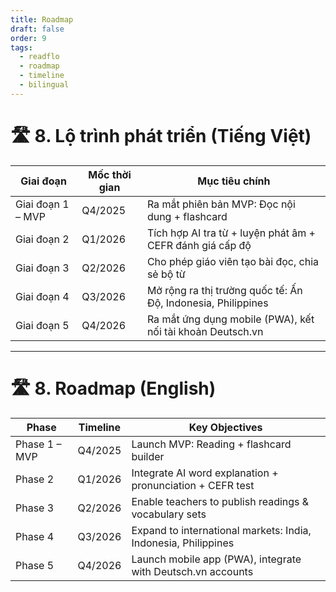 ```yaml
---
title: Roadmap
draft: false
order: 9
tags:
  - readflo
  - roadmap
  - timeline
  - bilingual
---
```


# 🛣️ 8. Lộ trình phát triển (Tiếng Việt)

| Giai đoạn        | Mốc thời gian     | Mục tiêu chính                                          |
|------------------|-------------------|---------------------------------------------------------|
| Giai đoạn 1 – MVP | Q4/2025           | Ra mắt phiên bản MVP: Đọc nội dung + flashcard          |
| Giai đoạn 2       | Q1/2026           | Tích hợp AI tra từ + luyện phát âm + CEFR đánh giá cấp độ |
| Giai đoạn 3       | Q2/2026           | Cho phép giáo viên tạo bài đọc, chia sẻ bộ từ            |
| Giai đoạn 4       | Q3/2026           | Mở rộng ra thị trường quốc tế: Ấn Độ, Indonesia, Philippines |
| Giai đoạn 5       | Q4/2026           | Ra mắt ứng dụng mobile (PWA), kết nối tài khoản Deutsch.vn |

---

# 🛣️ 8. Roadmap (English)

| Phase             | Timeline          | Key Objectives                                           |
|-------------------|-------------------|----------------------------------------------------------|
| Phase 1 – MVP     | Q4/2025           | Launch MVP: Reading + flashcard builder                 |
| Phase 2           | Q1/2026           | Integrate AI word explanation + pronunciation + CEFR test |
| Phase 3           | Q2/2026           | Enable teachers to publish readings & vocabulary sets   |
| Phase 4           | Q3/2026           | Expand to international markets: India, Indonesia, Philippines |
| Phase 5           | Q4/2026           | Launch mobile app (PWA), integrate with Deutsch.vn accounts |
